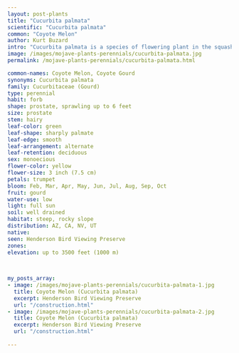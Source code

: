 ```yaml
---
layout: post-plants
title: "Cucurbita palmata"
scientific: "Cucurbita palmata"
common: "Coyote Melon"
author: Kurt Buzard
intro: "Cucurbita palmata is a species of flowering plant in the squash family known by the common names coyote melon and coyote gourd. It is similar to Cucurbita californica, Cucurbita cordata, Cucurbita cylindrata, and Cucurbita digitata and all these species hybridize readily. Cucurbita palmata is a sprawling vine with rough, stiff-haired stems and leaves. The dark green, light-veined leaves are sharply palmate with usually five long triangular points. The stiff, curling yellow flowers are 2-3 inches (68 centimeters wide. The plant bears smooth spherical or oblate squash fruits 2-3 inches (8-10 cm) wide. The fruits may be bright yellow to dark green and may have white stripes. The fruit is bitter annd was used for soap by native Americans. The seeds were cleaned and ground into flour."
image: /images/mojave-plants-perennials/cucurbita-palmata.jpg
permalink: /mojave-plants-perennials/cucurbita-palmata.html

common-names: Coyote Melon, Coyote Gourd
synonyms: Cucurbita palmata
family: Cucurbitaceae (Gourd)
type: perennial
habit: forb
shape: prostate, sprawling up to 6 feet
size: prostate
stem: hairy
leaf-color: green
leaf-shape: sharply palmate
leaf-edge: smooth
leaf-arrangement: alternate
leaf-retention: deciduous
sex: monoecious
flower-color: yellow
flower-size: 3 inch (7.5 cm)
petals: trumpet
bloom: Feb, Mar, Apr, May, Jun, Jul, Aug, Sep, Oct
fruit: gourd
water-use: low
light: full sun
soil: well drained
habitat: steep, rocky slope
distribution: AZ, CA, NV, UT
native: 
seen: Henderson Bird Viewing Preserve
zones: 
elevation: up to 3500 feet (1000 m)
 
   

my_posts_array:
- image: /images/mojave-plants-perennials/cucurbita-palmata-1.jpg
  title: Coyote Melon (Cucurbita palmata)
  excerpt: Henderson Bird Viewing Preserve
  url: "/construction.html"
- image: /images/mojave-plants-perennials/cucurbita-palmata-2.jpg
  title: Coyote Melon (Cucurbita palmata)
  excerpt: Henderson Bird Viewing Preserve
  url: "/construction.html"
 
---
```

  
  
 <p></p>
  